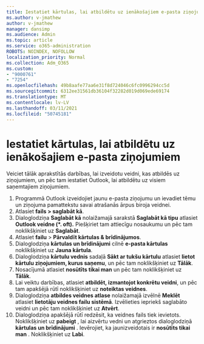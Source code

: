 ```yaml
---
title: Iestatiet kārtulas, lai atbildētu uz ienākošajiem e-pasta ziņojumiem
ms.author: v-jmathew
author: v-jmathew
manager: dansimp
ms.audience: Admin
ms.topic: article
ms.service: o365-administration
ROBOTS: NOINDEX, NOFOLLOW
localization_priority: Normal
ms.collection: Adm_O365
ms.custom:
- "9000761"
- "7254"
ms.openlocfilehash: 49b8aafe77aa6e31f8d724046c6fc0996294cc5d
ms.sourcegitcommit: 6312ee31561db36104f32282d019d069ede69174
ms.translationtype: MT
ms.contentlocale: lv-LV
ms.lasthandoff: 03/11/2021
ms.locfileid: "50745181"
---
```

# <a name="set-up-rules-to-reply-to-incoming-emails"></a>Iestatiet kārtulas, lai atbildētu uz ienākošajiem e-pasta ziņojumiem

Veiciet tālāk aprakstītās darbības, lai izveidotu veidni, kas atbildēs uz ziņojumiem, un pēc tam iestatiet Outlook, lai atbildētu uz visiem saņemtajiem ziņojumiem.

1. Programmā Outlook izveidojiet jaunu e-pasta ziņojumu un ievadiet tēmu un ziņojuma pamattekstu savai atrašanās ārpus biroja veidnei.
2. Atlasiet **fails > saglabāt kā**.
3. Dialoglodziņa **Saglabāt kā** nolaižamajā sarakstā **Saglabāt kā tipu** atlasiet **Outlook veidne (*. oft).** Piešķiriet tam attiecīgu nosaukumu un pēc tam noklikšķiniet uz **Saglabāt**.
4. Atlasiet **failu**  >  **Pārvaldīt kārtulas & brīdinājumos**.
5. Dialoglodziņa **kārtulas un brīdinājumi** cilnē **e-pasta kārtulas** noklikšķiniet uz **Jauna kārtula**.
6. Dialoglodziņa **kārtulu vednis** sadaļā **Sākt ar tukšu kārtulu** atlasiet **lietot kārtulu ziņojumiem, kurus saņemu**, un pēc tam noklikšķiniet uz **Tālāk**.
7. Nosacījumā atlasiet **nosūtīts tikai man** un pēc tam noklikšķiniet uz **Tālāk**.
8. Lai veiktu darbības, atlasiet **atbildēt, izmantojot konkrētu veidni**, un pēc tam apakšējā rūtī noklikšķiniet uz **noteiktas veidnes**.
9. Dialoglodziņa **atbildes veidnes atlase** nolaižamajā izvēlnē **Meklēt** atlasiet **lietotāju veidnes failu sistēmā**. Izvēlieties iepriekš saglabāto veidni un pēc tam noklikšķiniet uz **Atvērt**.
10. Dialoglodziņa apakšējā rūtī redzēsit, ka veidnes fails tiek ievietots. Noklikšķiniet uz **pabeigt** , lai aizvērtu vedni un atgrieztos dialoglodziņā **kārtulas un brīdinājumi** . Ievērojiet, ka jaunizveidotais ir **nosūtīts tikai man** . Noklikšķiniet uz **Labi**.
